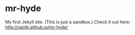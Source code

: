 # mr-hyde
My first Jekyll site.  (This is just a sandbox.)  Check it out here: http://rainlit.github.io/mr-hyde/
